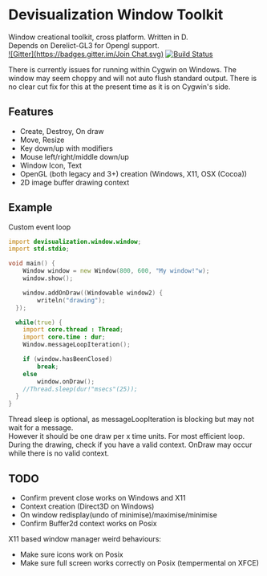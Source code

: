 Devisualization Window Toolkit
===
Window creational toolkit, cross platform. Written in D.<br/>
Depends on Derelict-GL3 for Opengl support.<br/>
[![Gitter](https://badges.gitter.im/Join Chat.svg)](https://gitter.im/Devisualization/window?utm_source=badge&utm_medium=badge&utm_campaign=pr-badge&utm_content=badge)
[![Build Status](https://travis-ci.org/Devisualization/window.svg)](https://travis-ci.org/Devisualization/window)

There is currently issues for running within Cygwin on Windows. The window may seem choppy and will not auto flush standard output.
There is no clear cut fix for this at the present time as it is on Cygwin's side.

Features
--------
* Create, Destroy, On draw
* Move, Resize
* Key down/up with modifiers
* Mouse left/right/middle down/up
* Window Icon, Text
* OpenGL (both legacy and 3+) creation (Windows, X11, OSX (Cocoa))
* 2D image buffer drawing context

Example
-------
Custom event loop
```D
import devisualization.window.window;
import std.stdio;

void main() {
	Window window = new Window(800, 600, "My window!"w);
	window.show();

	window.addOnDraw((Windowable window2) {
		writeln("drawing");
  });

  while(true) {
    import core.thread : Thread;
    import core.time : dur;
    Window.messageLoopIteration();

    if (window.hasBeenClosed)
        break;
    else
        window.onDraw();
    //Thread.sleep(dur!"msecs"(25));
  }
}
```
Thread sleep is optional, as messageLoopIteration is blocking but may not wait for a message.<br/>
However it should be one draw per x time units. For most efficient loop.
During the drawing, check if you have a valid context. OnDraw may occur while there is no valid context.

TODO
-----
* Confirm prevent close works on Windows and X11
* Context creation (Direct3D on Windows)
* On window redisplay(undo of minimise)/maximise/minimise
* Confirm Buffer2d context works on Posix

X11 based window manager weird behaviours:
* Make sure icons work on Posix
* Make sure full screen works correctly on Posix (tempermental on XFCE)
